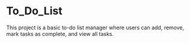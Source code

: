 # To_Do_List
This project is a basic to-do list manager where users can add, remove, mark tasks as complete, and view all tasks.
